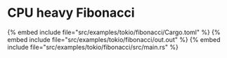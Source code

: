 # CPU heavy Fibonacci

{% embed include file="src/examples/tokio/fibonacci/Cargo.toml" %}
{% embed include file="src/examples/tokio/fibonacci/out.out" %}
{% embed include file="src/examples/tokio/fibonacci/src/main.rs" %}


